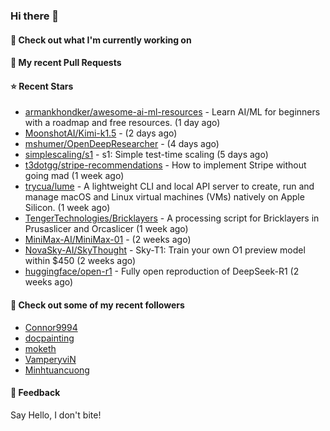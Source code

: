 ### Hi there 👋

#### 👷 Check out what I'm currently working on

#### 🔨 My recent Pull Requests


#### ⭐ Recent Stars

- [armankhondker/awesome-ai-ml-resources](https://github.com/armankhondker/awesome-ai-ml-resources) - Learn AI/ML for beginners with a roadmap and free resources.  (1 day ago)
- [MoonshotAI/Kimi-k1.5](https://github.com/MoonshotAI/Kimi-k1.5) -  (2 days ago)
- [mshumer/OpenDeepResearcher](https://github.com/mshumer/OpenDeepResearcher) -  (4 days ago)
- [simplescaling/s1](https://github.com/simplescaling/s1) - s1: Simple test-time scaling (5 days ago)
- [t3dotgg/stripe-recommendations](https://github.com/t3dotgg/stripe-recommendations) - How to implement Stripe without going mad (1 week ago)
- [trycua/lume](https://github.com/trycua/lume) - A lightweight CLI and local API server to create, run and manage macOS and Linux virtual machines (VMs) natively on Apple Silicon. (1 week ago)
- [TengerTechnologies/Bricklayers](https://github.com/TengerTechnologies/Bricklayers) - A processing script for Bricklayers in Prusaslicer and Orcaslicer (1 week ago)
- [MiniMax-AI/MiniMax-01](https://github.com/MiniMax-AI/MiniMax-01) -  (2 weeks ago)
- [NovaSky-AI/SkyThought](https://github.com/NovaSky-AI/SkyThought) - Sky-T1: Train your own O1 preview model within $450 (2 weeks ago)
- [huggingface/open-r1](https://github.com/huggingface/open-r1) - Fully open reproduction of DeepSeek-R1 (2 weeks ago)

#### 👯 Check out some of my recent followers

- [Connor9994](https://github.com/Connor9994)
- [docpainting](https://github.com/docpainting)
- [moketh](https://github.com/moketh)
- [VamperyviN](https://github.com/VamperyviN)
- [Minhtuancuong](https://github.com/Minhtuancuong)

#### 💬 Feedback

Say Hello, I don't bite!